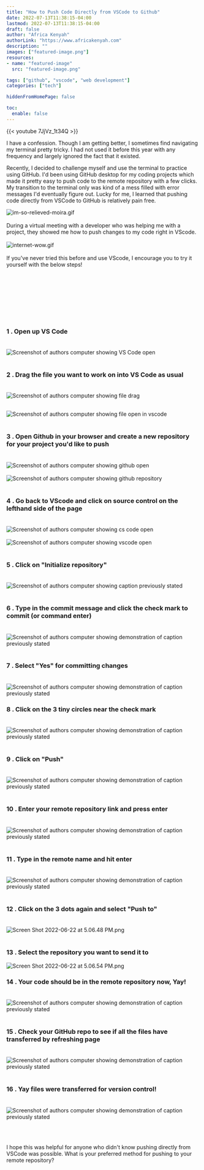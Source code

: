 ```yaml
---
title: "How to Push Code Directly from VSCode to Github"
date: 2022-07-13T11:38:15-04:00
lastmod: 2022-07-13T11:38:15-04:00
draft: false
author: "Africa Kenyah"
authorLink: "https://www.africakenyah.com"
description: ""
images: ["featured-image.png"]
resources:
- name: "featured-image"
  src: "featured-image.png"

tags: ["github", "vscode", "web development"]
categories: ["tech"]

hiddenFromHomePage: false

toc:
  enable: false
---
```


{{< youtube 7JjVz_1t34Q >}}

I have a confession. Though I am getting better, I sometimes find navigating my terminal pretty tricky. I had not used it before this year with any frequency and largely ignored the fact that it existed. 

Recently, I decided to challenge myself and use the terminal to practice using GitHub. I'd been using GitHub desktop for my coding projects which made it pretty easy to push code to the remote repository with a few clicks. My transition to the terminal only was kind of a mess filled with error messages I'd eventually figure out. Lucky for me, I learned that pushing code directly from VSCode to GitHub is relatively pain free.

![im-so-relieved-moira.gif](https://cdn.hashnode.com/res/hashnode/image/upload/v1655934151174/S64uTYPrs.gif )<br><br>
During a virtual meeting with a developer who was helping me with a project, they showed me how to push changes to my code right in VScode.<br><br> 
![internet-wow.gif](https://cdn.hashnode.com/res/hashnode/image/upload/v1655934231372/JUfLxPv_W.gif )<br><br>
If you've never tried this before and use VScode, I encourage you to try it yourself with the below steps! <br><br><br><br>

<br><br><br><br>


### 1 . Open up VS Code<br><br>
![Screenshot of authors computer showing VS Code open](https://cdn.hashnode.com/res/hashnode/image/upload/v1655932194183/62ZSu0YDR.png )
<br><br>

### 2 . Drag the file you want to work on into VS Code as usual<br><br>
![Screenshot of authors computer showing file drag](https://cdn.hashnode.com/res/hashnode/image/upload/v1655932223749/Jb2Wjufdz.png )<br><br>

![Screenshot of authors computer showing file open in vscode](https://cdn.hashnode.com/res/hashnode/image/upload/v1655932501340/WfbnTYia9.png )
<br><br>

### 3 . Open Github in your browser and create a new repository for your project you'd like to push<br><br>
![Screenshot of authors computer showing github open](https://cdn.hashnode.com/res/hashnode/image/upload/v1655932456128/BB37KvEkm.png )
<br><br>
![Screenshot of authors computer showing github repository](https://cdn.hashnode.com/res/hashnode/image/upload/v1655932528818/9aQ2-QzJX.png )
<br><br>

### 4 . Go back to VScode and click on source control on the lefthand side of the page<br><br>
![Screenshot of authors computer showing cs code open](https://cdn.hashnode.com/res/hashnode/image/upload/v1655932537764/eyIJxH6id.png )
<br><br>
![Screenshot of authors computer showing vscode open](https://cdn.hashnode.com/res/hashnode/image/upload/v1655932668080/3PPDB7Qa8.png )<br>
<br>

### 5 . Click on "Initialize repository"<br><br>
![Screenshot of authors computer showing caption previously stated](https://cdn.hashnode.com/res/hashnode/image/upload/v1655932642081/r1YcvHV6a.png)
<br><br>

### 6 . Type in the commit message and click the check mark to commit (or command enter)<br><br>
![Screenshot of authors computer showing demonstration of caption previously stated](https://cdn.hashnode.com/res/hashnode/image/upload/v1655932716043/cD8CQbCyJ.png )
<br><br>

### 7 . Select "Yes" for committing changes<br><br>
![Screenshot of authors computer showing demonstration of caption previously stated](https://cdn.hashnode.com/res/hashnode/image/upload/v1655932752092/Hw-36Wkyf.png )
<br>

### 8 . Click on the 3 tiny circles near the check mark<br><br>
![Screenshot of authors computer showing demonstration of caption previously stated](https://cdn.hashnode.com/res/hashnode/image/upload/v1655932776868/yv_2JRZmo.png)
<br><br>

### 9 . Click on "Push"<br><br>
![Screenshot of authors computer showing demonstration of caption previously stated](https://cdn.hashnode.com/res/hashnode/image/upload/v1655932825467/ZBsYEcoji.png )
<br><br>

### 10 . Enter your remote repository link and press enter<br><br>
![Screenshot of authors computer showing demonstration of caption previously stated](https://cdn.hashnode.com/res/hashnode/image/upload/v1655932860906/6F8RB2vbR.png )<br>
<br>

### 11 . Type in the remote name and hit enter<br><br>
![Screenshot of authors computer showing demonstration of caption previously stated](https://cdn.hashnode.com/res/hashnode/image/upload/v1655932914657/aIl1Kx-DT.png )<br>
<br>

### 12 . Click on the 3 dots again and select "Push to"<br><br>
![Screen Shot 2022-06-22 at 5.06.48 PM.png](https://cdn.hashnode.com/res/hashnode/image/upload/v1655932963207/gD9DNx9uA.png )<br>
<br>

### 13 . Select the repository you want to send it to
![Screen Shot 2022-06-22 at 5.06.54 PM.png](https://cdn.hashnode.com/res/hashnode/image/upload/v1655933021384/plieNWnf_.png)
<br>

### 14 . Your code should be in the remote repository now, Yay!<br><br>
![Screenshot of authors computer showing demonstration of caption previously stated](https://cdn.hashnode.com/res/hashnode/image/upload/v1655933051027/ClhINkVZd.png)<br>
<br>

### 15 . Check your GitHub repo to see if all the files have transferred by refreshing page<br><br>
![Screenshot of authors computer showing demonstration of caption previously stated](https://cdn.hashnode.com/res/hashnode/image/upload/v1655933104574/80vxzZeWk.png )
<br><br>

### 16 . Yay files were transferred for version control!<br><br>
![Screenshot of authors computer showing demonstration of caption previously stated](https://cdn.hashnode.com/res/hashnode/image/upload/v1655933129839/oUAQDBFdi.png )

<br><br>

I hope this was helpful for anyone who didn't know pushing directly from VSCode was possible. What is your preferred method for pushing to your remote repository?

